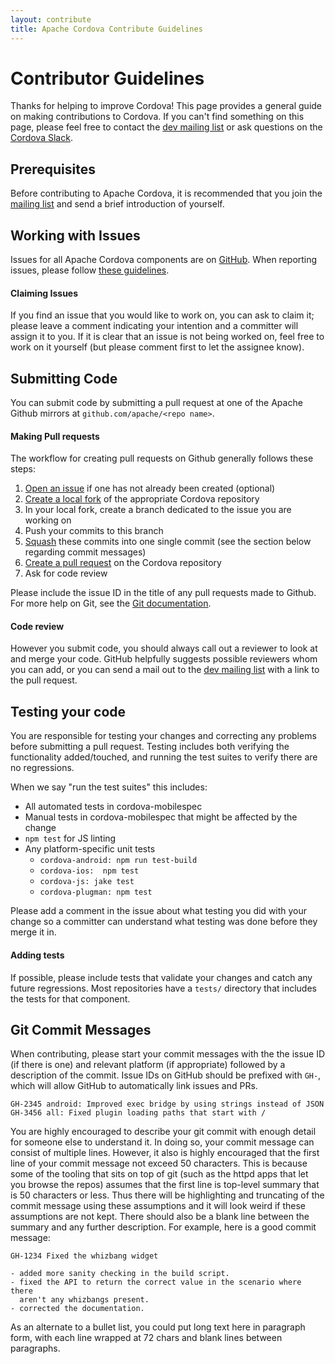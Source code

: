 ```yaml
---
layout: contribute
title: Apache Cordova Contribute Guidelines
---
```


# Contributor Guidelines

Thanks for helping to improve Cordova! This page provides a general guide on making contributions to Cordova. If you can't find something on this page, please feel free to contact the [dev mailing list](https://cordova.apache.org/contact) or ask questions on the [Cordova Slack](http://slack.cordova.io/).

## Prerequisites

Before contributing to Apache Cordova, it is recommended that you join the [mailing list](https://cordova.apache.org/contact/) and send a brief introduction of yourself.

## Working with Issues
Issues for all Apache Cordova components are on [GitHub](https://github.com/apache/cordova). When reporting issues, please follow [these guidelines](./issues.html).

#### Claiming Issues

If you find an issue that you would like to work on, you can ask to claim it; please leave a comment indicating your intention and a committer will assign it to you. If it is clear that an issue is not being worked on, feel free to work on it yourself (but please comment first to let the assignee know).

## Submitting Code

You can submit code by submitting a pull request at one of the Apache Github mirrors at `github.com/apache/<repo name>`.

#### Making Pull requests

The workflow for creating pull requests on Github generally follows these steps:

1. [Open an issue](./issues.html) if one has not already been created (optional)
2. [Create a local fork](https://help.github.com/articles/fork-a-repo/) of the appropriate Cordova repository
3. In your local fork, create a branch dedicated to the issue you are working on
4. Push your commits to this branch
5. [Squash](https://www.git-scm.com/book/en/v2/Git-Tools-Rewriting-History#Squashing-Commits) these commits into one single commit (see the section below regarding commit messages)
6. [Create a pull request](https://help.github.com/articles/using-pull-requests/) on the Cordova repository
7. Ask for code review

Please include the issue ID in the title of any pull requests made to Github. For more help on Git, see the [Git documentation](https://git-scm.com/doc).

#### Code review

However you submit code, you should always call out a reviewer to look at and merge your code. GitHub helpfully suggests possible reviewers whom you can add, or you can send a mail out to the [dev mailing list](https://cordova.apache.org/contact) with a link to the pull request.

## Testing your code

You are responsible for testing your changes and correcting any problems before submitting a pull request. Testing includes both verifying the functionality added/touched, and running the test suites to verify there are no regressions.

When we say "run the test suites" this includes:
* All automated tests in cordova-mobilespec
* Manual tests in cordova-mobilespec that might be affected by the change
* `npm test` for JS linting
* Any platform-specific unit tests
    * `cordova-android: npm run test-build`
    * `cordova-ios:  npm test`
    * `cordova-js: jake test`
    * `cordova-plugman: npm test`

Please add a comment in the issue about what testing you did with your change so a committer can understand what testing was done before they merge it in.

#### Adding tests

If possible, please include tests that validate your changes and catch any future regressions. Most repositories have a `tests/` directory that includes the tests for that component.

## Git Commit Messages

When contributing, please start your commit messages with the the issue ID (if there is one) and relevant platform (if appropriate) followed by a description of the commit. Issue IDs on GitHub should be prefixed with `GH-`, which will allow GitHub to automatically link issues and PRs.

```
GH-2345 android: Improved exec bridge by using strings instead of JSON
GH-3456 all: Fixed plugin loading paths that start with /
```

You are highly encouraged to describe your git commit with enough detail for someone else to understand it. In doing so, your commit message can consist of multiple lines. However, it also is highly encouraged that the first line of your commit message not exceed 50 characters. This is because some of the tooling that sits on top of git (such as the httpd apps that let you browse the repos) assumes that the first line is top-level summary that is 50 characters or less. Thus there will be highlighting and truncating of the commit message using these assumptions and it will look weird if these assumptions are not kept. There should also be a blank line between the summary and any further description. For example, here is a good commit message:

```
GH-1234 Fixed the whizbang widget

- added more sanity checking in the build script.
- fixed the API to return the correct value in the scenario where there
  aren't any whizbangs present.
- corrected the documentation.
```

As an alternate to a bullet list, you could put long text here in paragraph form, with each line wrapped at 72 chars and blank lines between paragraphs.
